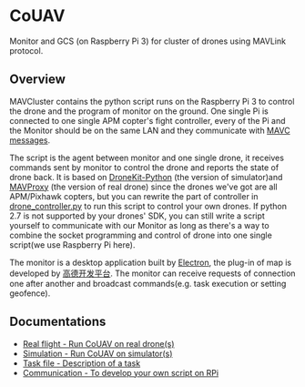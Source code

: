 # CoUAV

Monitor and GCS (on Raspberry Pi 3) for cluster of drones using MAVLink protocol.

## Overview

MAVCluster contains the python script runs on the Raspberry Pi 3 to control the drone and the program of monitor on the ground. One single Pi is connected to one single APM copter's fight controller, every of the Pi and the Monitor should be on the same LAN and they communicate with [MAVC messages](/docs/mavc_message.md).

The script is the agent between monitor and one single drone, it receives commands sent by monitor to control the drone and reports the state of drone back. It is based on [DroneKit-Python](https://github.com/dronekit/dronekit-python/blob/master) (the version of simulator)and [MAVProxy](https://github.com/ArduPilot/MAVProxy) (the version of real drone) since the drones we've got are all APM/Pixhawk copters, but you can rewrite the part of controller in  [drone_controller.py](/Pi/drone_controller.py) to run this script to control your own drones. If python 2.7 is not supported by your drones' SDK, you can still write a script yourself to communicate with our Monitor as long as there's a way to combine the socket programming and control of drone into one single script(we use Raspberry Pi here).

The monitor is a desktop application built by [Electron](https://github.com/electron/electron), the plug-in of map is developed by [高德开发平台](https://lbs.amap.com/api/javascript-api/summary/). The monitor can receive requests of connection one after another and broadcast commands(e.g. task execution or setting geofence).

## Documentations

* [Real flight - Run CoUAV on real drone(s)](/docs/real_flight.md)
* [Simulation - Run CoUAV on simulator(s)](/docs/simulation.md)
* [Task file - Description of a task](/docs/task_file.md)
* [Communication - To develop your own script on RPi](/docs/communication.md)


